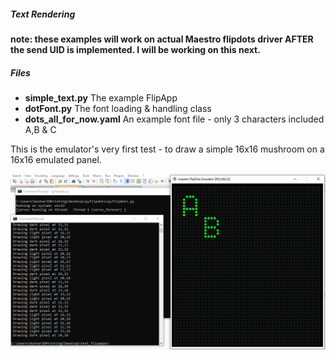 
##### Text Rendering

<b>note:  these examples will work on actual Maestro flipdots driver AFTER the send UID is implemented.  I will be working on this next.</b> 

##### Files

<ul>
  <li><b>simple_text.py</b> The example FlipApp</li>
  <li><b>dotFont.py</b> The font loading & handling class</li>
  <li><b>dots_all_for_now.yaml</b> An example font file - only 3 characters included A,B & C</li>
 </ul>


<p>
  This is the emulator's very first test - to draw a simple 16x16 mushroom on a 16x16 emulated panel.
  
</p>

![SimpleTextDemo](/Docs/images/simple_text_demo.png)
